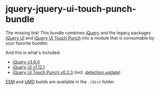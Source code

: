 # jquery-jquery-ui-touch-punch-bundle

The missing link! This bundle combines [jQuery](https://github.com/jquery/jquery) and the legacy packages [jQuery UI](https://github.com/jquery/jquery-ui) and [jQuery UI Touch Punch](https://github.com/furf/jquery-ui-touch-punch) into a module that is consumable by your favorite bundler.

And this is what's included:

-   [jQuery v3.6.0](https://github.com/jquery/jquery)
-   [jQuery UI v1.12.1](https://github.com/jquery/jquery-ui)
-   [jQuery UI Touch Punch v0.2.3](https://github.com/furf/jquery-ui-touch-punch)
    (incl. [detection update](https://github.com/andxor/jquery-ui-touch-punch))

[ESM](./dist/jquery-jquery-ui-touch-punch-bundle.es.js) and [UMD](dist/jquery-jquery-ui-touch-punch-bundle.umd.js) builds are available in the `./dist` folder.
